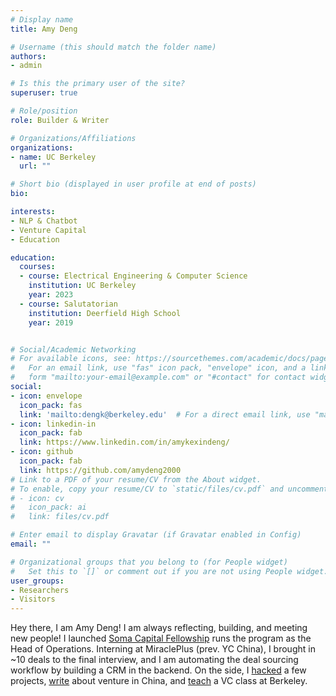 ```yaml
---
# Display name
title: Amy Deng

# Username (this should match the folder name)
authors:
- admin

# Is this the primary user of the site?
superuser: true

# Role/position
role: Builder & Writer 

# Organizations/Affiliations
organizations:
- name: UC Berkeley
  url: ""

# Short bio (displayed in user profile at end of posts)
bio: 

interests:
- NLP & Chatbot
- Venture Capital
- Education

education:
  courses:
  - course: Electrical Engineering & Computer Science
    institution: UC Berkeley
    year: 2023  
  - course: Salutatorian
    institution: Deerfield High School
    year: 2019


# Social/Academic Networking
# For available icons, see: https://sourcethemes.com/academic/docs/page-builder/#icons
#   For an email link, use "fas" icon pack, "envelope" icon, and a link in the
#   form "mailto:your-email@example.com" or "#contact" for contact widget.
social:
- icon: envelope
  icon_pack: fas
  link: 'mailto:dengk@berkeley.edu'  # For a direct email link, use "mailto:test@example.org".
- icon: linkedin-in
  icon_pack: fab
  link: https://www.linkedin.com/in/amykexindeng/
- icon: github
  icon_pack: fab
  link: https://github.com/amydeng2000
# Link to a PDF of your resume/CV from the About widget.
# To enable, copy your resume/CV to `static/files/cv.pdf` and uncomment the lines below.
# - icon: cv
#   icon_pack: ai
#   link: files/cv.pdf

# Enter email to display Gravatar (if Gravatar enabled in Config)
email: ""

# Organizational groups that you belong to (for People widget)
#   Set this to `[]` or comment out if you are not using People widget.
user_groups:
- Researchers
- Visitors
---
```


Hey there, I am Amy Deng! I am always reflecting, building, and meeting new people! I launched <a href="https://somacapfellowship.webflow.io/">Soma Capital Fellowship</a> runs the program as the Head of Operations. Interning at MiraclePlus (prev. YC China), I brought in ~10 deals to the final interview, and I am automating the deal sourcing workflow by building a CRM in the backend. On the side, I <a href="https://github.com/amydeng2000/">hacked</a> a few projects, <a href="https://amydeng.substack.com">write</a> about venture in China, and <a href="https://decal.berkeley.edu/courses/5375">teach</a> a VC class at Berkeley.